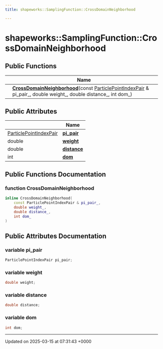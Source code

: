```yaml
---
title: shapeworks::SamplingFunction::CrossDomainNeighborhood

---
```


# shapeworks::SamplingFunction::CrossDomainNeighborhood





## Public Functions

|                | Name           |
| -------------- | -------------- |
| | **[CrossDomainNeighborhood](../Classes/structshapeworks_1_1SamplingFunction_1_1CrossDomainNeighborhood.md#function-crossdomainneighborhood)**(const [ParticlePointIndexPair](../Classes/structshapeworks_1_1ParticlePointIndexPair.md) & pi_pair_, double weight_, double distance_, int dom_) |

## Public Attributes

|                | Name           |
| -------------- | -------------- |
| [ParticlePointIndexPair](../Classes/structshapeworks_1_1ParticlePointIndexPair.md) | **[pi_pair](../Classes/structshapeworks_1_1SamplingFunction_1_1CrossDomainNeighborhood.md#variable-pi-pair)**  |
| double | **[weight](../Classes/structshapeworks_1_1SamplingFunction_1_1CrossDomainNeighborhood.md#variable-weight)**  |
| double | **[distance](../Classes/structshapeworks_1_1SamplingFunction_1_1CrossDomainNeighborhood.md#variable-distance)**  |
| int | **[dom](../Classes/structshapeworks_1_1SamplingFunction_1_1CrossDomainNeighborhood.md#variable-dom)**  |

## Public Functions Documentation

### function CrossDomainNeighborhood

```cpp
inline CrossDomainNeighborhood(
    const ParticlePointIndexPair & pi_pair_,
    double weight_,
    double distance_,
    int dom_
)
```


## Public Attributes Documentation

### variable pi_pair

```cpp
ParticlePointIndexPair pi_pair;
```


### variable weight

```cpp
double weight;
```


### variable distance

```cpp
double distance;
```


### variable dom

```cpp
int dom;
```


-------------------------------

Updated on 2025-03-15 at 07:31:43 +0000